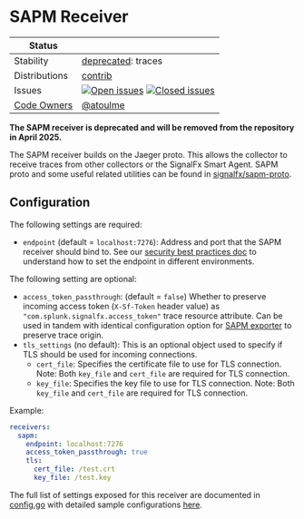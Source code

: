 # SAPM Receiver

<!-- status autogenerated section -->
| Status        |           |
| ------------- |-----------|
| Stability     | [deprecated]: traces   |
| Distributions | [contrib] |
| Issues        | [![Open issues](https://img.shields.io/github/issues-search/open-telemetry/opentelemetry-collector-contrib?query=is%3Aissue%20is%3Aopen%20label%3Areceiver%2Fsapm%20&label=open&color=orange&logo=opentelemetry)](https://github.com/open-telemetry/opentelemetry-collector-contrib/issues?q=is%3Aopen+is%3Aissue+label%3Areceiver%2Fsapm) [![Closed issues](https://img.shields.io/github/issues-search/open-telemetry/opentelemetry-collector-contrib?query=is%3Aissue%20is%3Aclosed%20label%3Areceiver%2Fsapm%20&label=closed&color=blue&logo=opentelemetry)](https://github.com/open-telemetry/opentelemetry-collector-contrib/issues?q=is%3Aclosed+is%3Aissue+label%3Areceiver%2Fsapm) |
| [Code Owners](https://github.com/open-telemetry/opentelemetry-collector-contrib/blob/main/CONTRIBUTING.md#becoming-a-code-owner)    | [@atoulme](https://www.github.com/atoulme) |

[deprecated]: https://github.com/open-telemetry/opentelemetry-collector/blob/main/docs/component-stability.md#deprecated
[contrib]: https://github.com/open-telemetry/opentelemetry-collector-releases/tree/main/distributions/otelcol-contrib
<!-- end autogenerated section -->

**The SAPM receiver is deprecated and will be removed from the repository in April 2025.**

The SAPM receiver builds on the Jaeger proto. This allows the collector to
receive traces from other collectors or the SignalFx Smart Agent. SAPM proto
and some useful related utilities can be found in
[signalfx/sapm-proto](https://github.com/signalfx/sapm-proto/).

## Configuration

The following settings are required:

- `endpoint` (default = `localhost:7276`): Address and port that the SAPM
  receiver should bind to.
  See our [security best practices doc](https://opentelemetry.io/docs/security/config-best-practices/#protect-against-denial-of-service-attacks) to understand how to set the endpoint in different environments.

The following setting are optional:

- `access_token_passthrough`: (default = `false`) Whether to preserve incoming
  access token (`X-Sf-Token` header value) as `"com.splunk.signalfx.access_token"`
  trace resource attribute.  Can be used in tandem with identical configuration option
  for [SAPM exporter](../../exporter/sapmexporter/README.md) to preserve trace origin.
- `tls_settings` (no default): This is an optional object used to specify if TLS should
  be used for incoming connections.
    - `cert_file`: Specifies the certificate file to use for TLS connection.
      Note: Both `key_file` and `cert_file` are required for TLS connection.
    - `key_file`: Specifies the key file to use for TLS connection. Note: Both
      `key_file` and `cert_file` are required for TLS connection.

Example:

```yaml
receivers:
  sapm:
    endpoint: localhost:7276
    access_token_passthrough: true
    tls:
      cert_file: /test.crt
      key_file: /test.key
```

The full list of settings exposed for this receiver are documented in [config.go](./config.go)
with detailed sample configurations [here](./testdata/config.yaml).

